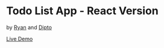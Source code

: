 # Todo List App - React Version

by [Ryan](https://github.com/rvvergara) and [Dipto](https://github.com/dipto0321)

[Live Demo](https://todo-list-react-app-ryanv.netlify.com/)
